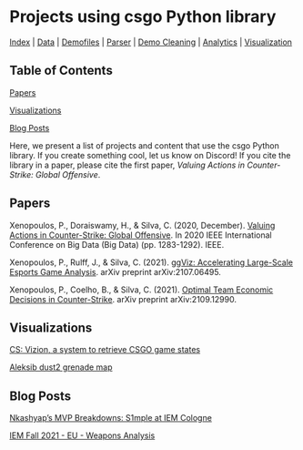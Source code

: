# Projects using csgo Python library
[Index](README.md) | [Data](data.md) | [Demofiles](demofiles.md) | [Parser](parser.md) | [Demo Cleaning](demo_cleaning.md) | [Analytics](analytics.md) | [Visualization](visualization.md)

## Table of Contents
[Papers](#papers)

[Visualizations](#visualizations)

[Blog Posts](#blog-posts)

Here, we present a list of projects and content that use the csgo Python library. If you create something cool, let us know on Discord! If you cite the library in a paper, please cite the first paper, *Valuing Actions in Counter-Strike: Global Offensive*.

## Papers
Xenopoulos, P., Doraiswamy, H., & Silva, C. (2020, December). [Valuing Actions in Counter-Strike: Global Offensive](https://arxiv.org/pdf/2011.01324.pdf). In 2020 IEEE International Conference on Big Data (Big Data) (pp. 1283-1292). IEEE.

Xenopoulos, P., Rulff, J., & Silva, C. (2021). [ggViz: Accelerating Large-Scale Esports Game Analysis](https://arxiv.org/pdf/2107.06495.pdf). arXiv preprint arXiv:2107.06495.

Xenopoulos, P., Coelho, B., & Silva, C. (2021). [Optimal Team Economic Decisions in Counter-Strike](https://arxiv.org/pdf/2109.12990). arXiv preprint arXiv:2109.12990.

## Visualizations
[CS: Vizion, a system to retrieve CSGO game states](https://youtu.be/H3wjz-KnwC8)

[Aleksib dust2 grenade map](https://twitter.com/lakshyaag/status/1444310712935874563)

## Blog Posts
[Nkashyap’s MVP Breakdowns: S1mple at IEM Cologne](https://nikhilesh-kashyap2903.medium.com/this-piece-continues-my-attempts-to-drive-deeper-insights-into-counter-strike-history-by-utilizing-ce5dc287ac0f)

[IEM Fall 2021 - EU - Weapons Analysis](https://lakshyaag.github.io/IEM-Fall-2021-EU-Weapons/)
